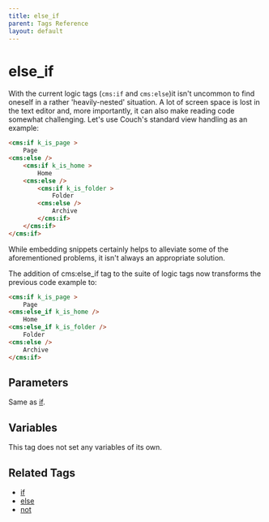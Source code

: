 ```yaml
---
title: else_if
parent: Tags Reference
layout: default
---
```


# else_if

With the current logic tags (`cms:if` and `cms:else`)it isn't uncommon to find oneself in a rather 'heavily-nested' situation. A lot of screen space is lost in the text editor and, more importantly, it can also make reading code somewhat challenging. Let's use Couch's standard view handling as an example:

```html
<cms:if k_is_page >
    Page
<cms:else />
    <cms:if k_is_home >
        Home
    <cms:else />
        <cms:if k_is_folder >
            Folder
        <cms:else />
            Archive
        </cms:if>
    </cms:if>
</cms:if>
```

While embedding snippets certainly helps to alleviate some of the aforementioned problems, it isn't always an appropriate solution.

The addition of cms:else_if tag to the suite of logic tags now transforms the previous code example to:

```html
<cms:if k_is_page >
    Page
<cms:else_if k_is_home />
    Home
<cms:else_if k_is_folder />
    Folder
<cms:else />
    Archive
</cms:if>
```

## Parameters

Same as [if](./if.html).

## Variables

This tag does not set any variables of its own.

## Related Tags

* [if](./if.html)
* [else](./else.html)
* [not](./not.html)
